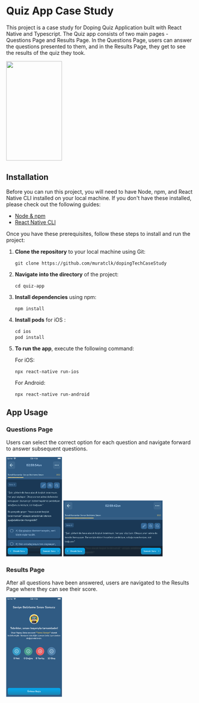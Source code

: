 # Quiz App Case Study

This project is a case study for Doping Quiz Application built with React Native and Typescript. The Quiz app consists of two main pages - Questions Page and Results Page. In the Questions Page, users can answer the questions presented to them, and in the Results Page, they get to see the results of the quiz they took.

<img src="./readme/app.gif" width="150" height="266.8"/>

## Installation

Before you can run this project, you will need to have Node, npm, and React Native CLI installed on your local machine. If you don't have these installed, please check out the following guides:

- [Node & npm](https://nodejs.org/en/download/)
- [React Native CLI](https://reactnative.dev/docs/environment-setup)

Once you have these prerequisites, follow these steps to install and run the project:

1. **Clone the repository** to your local machine using Git:

   ```
   git clone https://github.com/muratclk/dopingTechCaseStudy
   ```

2. **Navigate into the directory** of the project:

   ```
   cd quiz-app
   ```

3. **Install dependencies** using npm:

   ```
   npm install
   ```

4. **Install pods** for iOS :

   ```
   cd ios
   pod install
   ```

5. **To run the app**, execute the following command:

   For iOS:

   ```
   npx react-native run-ios
   ```

   For Android:

   ```
   npx react-native run-android
   ```

## App Usage

### Questions Page

Users can select the correct option for each question and navigate forward to answer subsequent questions.

<img src="./readme/home.png" width="150" height="266.8"/>
<img src="./readme/home-landscape.png" width="266.8" height="150"/>

### Results Page

After all questions have been answered, users are navigated to the Results Page where they can see their score.

<img src="./readme/result.png" width="150" height="266.8"/>
